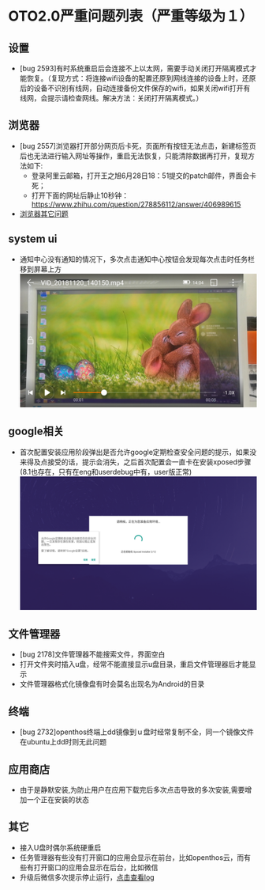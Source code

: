 # OTO2.0严重问题列表（严重等级为１）
## 设置
- [bug 2593]有时系统重启后会连接不上以太网，需要手动关闭打开隔离模式才能恢复。（复现方式：将连接wifi设备的配置还原到网线连接的设备上时，还原后的设备不识别有线网，自动连接备份文件保存的wifi，如果关闭wifi打开有线网，会提示请检查网线。解决方法：关闭打开隔离模式。）

## 浏览器
- [bug 2557]浏览器打开部分网页后卡死，页面所有按钮无法点击，新建标签页后也无法进行输入网址等操作，重启无法恢复，只能清除数据再打开，复现方法如下:
   - 登录阿里云邮箱，打开王之旭6月28日18：51提交的patch邮件，界面会卡死；
   - 打开下面的网址后静止10秒钟：https://www.zhihu.com/question/278856112/answer/406989615
- [浏览器其它问题](https://github.com/openthos/app-testing-results/blob/master/%E6%B5%8B%E8%AF%95%E5%86%85%E5%AE%B9%E5%8F%8A%E7%BB%93%E6%9E%9C/%E5%8A%9F%E8%83%BD%E6%B5%8B%E8%AF%95%E7%9B%B8%E5%85%B3/%E6%B5%8F%E8%A7%88%E5%99%A8%E5%B8%B8%E8%A7%81%E9%97%AE%E9%A2%98.md)

## system ui
- 通知中心没有通知的情况下，多次点击通知中心按钮会发现每次点击时任务栏移到屏幕上方
![](../picture/notification_wrongposition.jpg)

## google相关
- 首次配置安装应用阶段弹出是否允许google定期检查安全问题的提示，如果没来得及点接受的话，提示会消失，之后首次配置会一直卡在安装xposed步骤(8.1也存在，只有在eng和userdebug中有，user版正常)  
![](../picture/firstconfig_googlesecurity.png)

## 文件管理器
- [bug 2178]文件管理器不能搜索文件，界面空白
- 打开文件夹时插入u盘，经常不能直接显示u盘目录，重启文件管理器后才能显示
- 文件管理器格式化镜像盘有时会莫名出现名为Android的目录

## 终端
- [bug 2732]openthos终端上dd镜像到ｕ盘时经常复制不全，同一个镜像文件在ubuntu上dd时则无此问题

## 应用商店
- 由于是静默安装,为防止用户在应用下载完后多次点击导致的多次安装,需要增加一个正在安装的状态

## 其它
- 接入U盘时偶尔系统硬重启
- 任务管理器有些没有打开窗口的应用会显示在前台，比如openthos云，而有些有打开窗口的应用会显示在后台，比如微信
- 升级后微信多次提示停止运行，[点击查看log](https://github.com/openthos/app-testing-results/blob/master/%E6%B5%8B%E8%AF%95%E5%86%85%E5%AE%B9%E5%8F%8A%E7%BB%93%E6%9E%9C/log/20190617-wechatcrash.txt)
